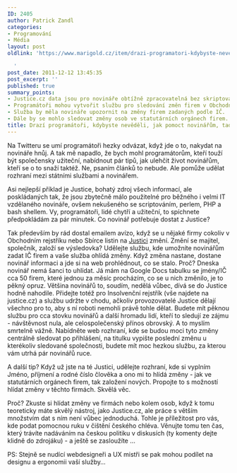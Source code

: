 ```yaml
---
ID: 2405
author: Patrick Zandl
categories:
- Programování
- Média
layout: post
oldlink: 'https://www.marigold.cz/item/drazi-programatori-kdybyste-nevedeli-jak-pomoct-novinarum-tady-je-par-tipu

  '
post_date: 2011-12-12 13:45:35
post_excerpt: ''
published: true
summary_points:
- Justice.cz data jsou pro novináře obtížně zpracovatelná bez skriptování.
- Programátoři mohou vytvořit službu pro sledování změn firem v Obchodním rejstříku.
- Služba by měla novináře upozornit na změny firem zadaných podle IČ.
- Dále by se mohlo sledovat změny osob ve statutárních orgánech firem.
title: Drazí programátoři, kdybyste nevěděli, jak pomoct novinářům, tady je pár tipů
---
```


Na Twitteru se umí programátoři hezky odvázat, když jde o to, nakydat na novináře hnůj. A tak mě napadlo, že bych mohl programátorům, kteří touží být společensky užiteční, nabídnout pár tipů, jak ulehčit život novinářům, kteří se o to snaží taktéž. Ne, psaním článků to nebude. Ale pomůže udělat rozhraní mezi státními službami a novinářem. 

Asi nejlepší příklad je Justice, bohatý zdroj všech informací, ale poskládaných tak, že jsou zbytečně málo použitelné pro běžného i velmi IT vzdělaného novináře, ovšem nekušeného se scriptováním, perlem, PHP a bash shellem. Vy, programátoři, lidé chytří a užiteční, to spíchnete předpokládám za pár minutek. Co novinář potřebuje dostat z Justice?

Tak především by rád dostal emailem avízo, když se u nějaké firmy cokoliv v Obchodním rejstříku nebo Sbírce listin na <a href="http://www.justice.cz">Justici</a> změní. Změní se majitel, společník, založí se výsledovka? Udělejte službu, kde umožníte novinářům zadat IČ firem a vaše služba ohlídá změny. Když změna nastane, dostane novinář informaci a jde si na web prohlédnout, co se stalo. Proč? Dneska novinář nemá šanci to uhlídat. Já mám na Google Docs tabulku se jmény/IČ cca 50 firem, které jednou za měsíc procházím, co se u nich změnilo, je to pěkný opruz. Většina novinářů to, soudím, nedělá vůbec, dívá se do Justice hodně nahodile. Přidejte totéž pro Insolvenční rejstřík (vše najdete na justice.cz) a službu udržte v chodu, ačkoliv provozovatelé Justice dělají všechno pro to, aby s ní roboti nemohli právě tohle dělat. Budete mít pěknou službu pro cca stovku novinářů a další hromadu lidí, kteří to sledují ze zájmu - návštěvnost nula, ale celospolečenský přínos obrovský. A to myslím smrtelně vážně. Nabídněte web rozhraní, kde se budou moci tyto změny centrálně sledovat po přihlášení, na titulku vypište poslední změnu u kterékoliv sledované společnosti, budete mít moc hezkou službu, za kterou vám utrhá pár novinářů ruce. 

A další tip? Když už jste na té Justici, udělejte rozhraní, kde si vyplním Jméno, příjmení a rodné číslo člověka a ono mi to hlídá změny - jak ve statutárních orgánech firem, tak založení nových. Propojte to s možností hlídat změny v těchto firmách. Skvělá věc.

Proč? Zkuste si hlídat změny ve firmách nebo kolem osob, když k tomu teoreticky máte skvělý nástroj, jako Justice.cz, ale práce s větším množstvím dat s ním není vůbec jednoduchá. Tohle je příležitost pro vás, kde podat pomocnou ruku v čištění českého chléva. Věnujte tomu ten čas, který trávíte nadáváním na českou politiku v diskusích (ty komenty dejte klidně do zdrojáku) - a ještě se zasloužíte …

PS: Stejně se nudící webdesigneři a UX mistři se pak mohou podílet na designu a ergonomii vaší služby…